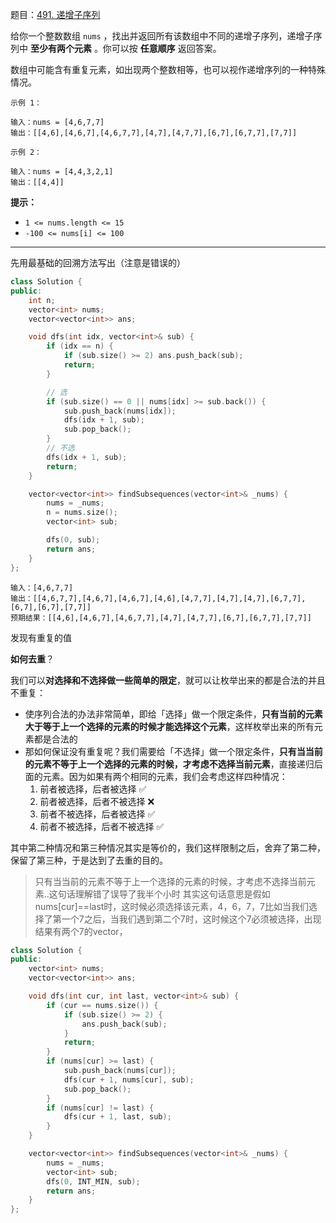 题目：[491. 递增子序列](https://leetcode.cn/problems/increasing-subsequences/)

给你一个整数数组 `nums` ，找出并返回所有该数组中不同的递增子序列，递增子序列中 **至少有两个元素** 。你可以按 **任意顺序** 返回答案。

数组中可能含有重复元素，如出现两个整数相等，也可以视作递增序列的一种特殊情况。

```
示例 1：

输入：nums = [4,6,7,7]
输出：[[4,6],[4,6,7],[4,6,7,7],[4,7],[4,7,7],[6,7],[6,7,7],[7,7]]

示例 2：

输入：nums = [4,4,3,2,1]
输出：[[4,4]]
```

**提示：**

- `1 <= nums.length <= 15`
- `-100 <= nums[i] <= 100`

---

先用最基础的回溯方法写出（注意是错误的）

```c++
class Solution {
public:
    int n;
    vector<int> nums;
    vector<vector<int>> ans;

    void dfs(int idx, vector<int>& sub) {
        if (idx == n) {
            if (sub.size() >= 2) ans.push_back(sub);
            return;
        }

        // 选
        if (sub.size() == 0 || nums[idx] >= sub.back()) {
            sub.push_back(nums[idx]);
            dfs(idx + 1, sub);
            sub.pop_back();
        }
        // 不选
        dfs(idx + 1, sub);
        return;
    }

    vector<vector<int>> findSubsequences(vector<int>& _nums) {
        nums = _nums;
        n = nums.size();
        vector<int> sub;

        dfs(0, sub);
        return ans;
    }
};
```

```
输入：[4,6,7,7]
输出：[[4,6,7,7],[4,6,7],[4,6,7],[4,6],[4,7,7],[4,7],[4,7],[6,7,7],[6,7],[6,7],[7,7]]
预期结果：[[4,6],[4,6,7],[4,6,7,7],[4,7],[4,7,7],[6,7],[6,7,7],[7,7]]
```

发现有重复的值

**如何去重**？

我们可以**对选择和不选择做一些简单的限定**，就可以让枚举出来的都是合法的并且不重复：

- 使序列合法的办法非常简单，即给「选择」做一个限定条件，**只有当前的元素大于等于上一个选择的元素的时候才能选择这个元素**，这样枚举出来的所有元素都是合法的
- 那如何保证没有重复呢？我们需要给「不选择」做一个限定条件，**只有当当前的元素不等于上一个选择的元素的时候，才考虑不选择当前元素**，直接递归后面的元素。因为如果有两个相同的元素，我们会考虑这样四种情况：
    1. 前者被选择，后者被选择 ✅
    2. 前者被选择，后者不被选择 ❌
    3. 前者不被选择，后者被选择 ✅
    4. 前者不被选择，后者不被选择 ✅

其中第二种情况和第三种情况其实是等价的，我们这样限制之后，舍弃了第二种，保留了第三种，于是达到了去重的目的。

> 只有当当前的元素不等于上一个选择的元素的时候，才考虑不选择当前元素..这句话理解错了误导了我半个小时 其实这句话意思是假如nums[cur]==last时，这时候必须选择该元素，4，6，7，7比如当我们选择了第一个7之后，当我们遇到第二个7时，这时候这个7必须被选择，出现结果有两个7的vector，

```c++
class Solution {
public:
    vector<int> nums; 
    vector<vector<int>> ans;

    void dfs(int cur, int last, vector<int>& sub) {
        if (cur == nums.size()) {
            if (sub.size() >= 2) {
                ans.push_back(sub);
            }
            return;
        }
        if (nums[cur] >= last) {
            sub.push_back(nums[cur]);
            dfs(cur + 1, nums[cur], sub);
            sub.pop_back();
        }
        if (nums[cur] != last) {
            dfs(cur + 1, last, sub);
        }
    }

    vector<vector<int>> findSubsequences(vector<int>& _nums) {
        nums = _nums;
        vector<int> sub;
        dfs(0, INT_MIN, sub);
        return ans;
    }
};

```

